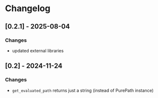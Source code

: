 # Changelog

## [0.2.1] - 2025-08-04

### Changes

- updated external libraries

## [0.2] - 2024-11-24

### Changes

- `get_evaluated_path` returns just a string (instead of PurePath instance)
